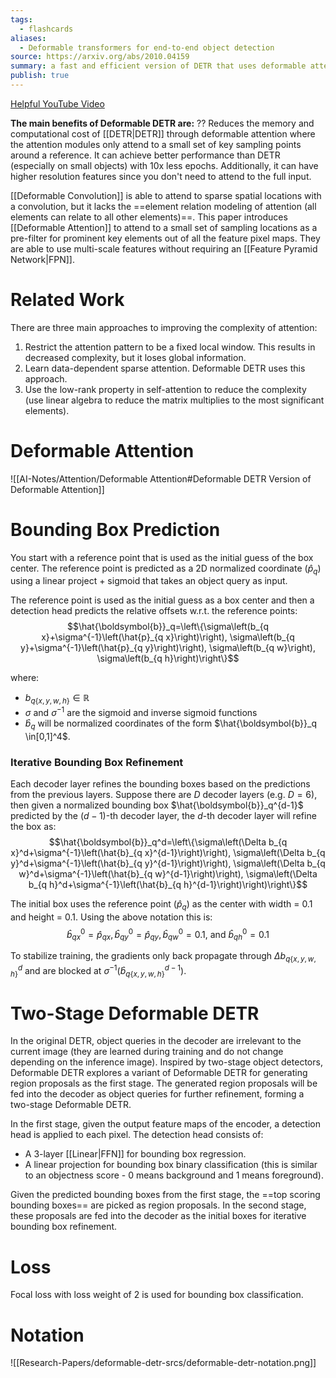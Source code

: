 ```yaml
---
tags:
  - flashcards
aliases:
  - Deformable transformers for end-to-end object detection
source: https://arxiv.org/abs/2010.04159
summary: a fast and efficient version of DETR that uses deformable attention and multi-scale feature maps.
publish: true
---
```


[Helpful YouTube Video](https://youtu.be/al1JXZTBIfU)

**The main benefits of Deformable DETR are:**
??
Reduces the memory and computational cost of [[DETR|DETR]] through deformable attention where the attention modules only attend to a small set of key sampling points around a reference. It can achieve better performance than DETR (especially on small objects) with 10x less epochs. Additionally, it can have higher resolution features since you don't need to attend to the full input.
<!--SR:!2024-02-06,127,212-->

[[Deformable Convolution]] is able to attend to sparse spatial locations with a convolution, but it lacks the ==element relation modeling of attention (all elements can relate to all other elements)==. This paper introduces [[Deformable Attention]] to attend to a small set of sampling locations as a pre-filter for prominent key elements out of all the feature pixel maps. They are able to use multi-scale features without requiring an [[Feature Pyramid Network|FPN]].
<!--SR:!2024-03-22,286,272-->

# Related Work
There are three main approaches to improving the complexity of attention:
1. Restrict the attention pattern to be a fixed local window. This results in decreased complexity, but it loses global information.
2. Learn data-dependent sparse attention. Deformable DETR uses this approach.
3. Use the low-rank property in self-attention to reduce the complexity (use linear algebra to reduce the matrix multiplies to the most significant elements).

# Deformable Attention
![[AI-Notes/Attention/Deformable Attention#Deformable DETR Version of Deformable Attention]]

# Bounding Box Prediction
You start with a reference point that is used as the initial guess of the box center. The reference point is predicted as a 2D normalized coordinate ($\hat{p}_q$) using a linear project + sigmoid that takes an object query as input.

The reference point is used as the initial guess as a box center and then a detection head predicts the relative offsets w.r.t. the reference points:
$$\hat{\boldsymbol{b}}_q=\left\{\sigma\left(b_{q x}+\sigma^{-1}\left(\hat{p}_{q x}\right)\right), \sigma\left(b_{q y}+\sigma^{-1}\left(\hat{p}_{q y}\right)\right), \sigma\left(b_{q w}\right), \sigma\left(b_{q h}\right)\right\}$$

where:
- $b_{q\{x, y, w, h\}} \in \mathbb{R}$ 
- $\sigma$ and $\sigma^{-1}$ are the sigmoid and inverse sigmoid functions
- $\hat{b}_q$ will be normalized coordinates of the form $\hat{\boldsymbol{b}}_q \in[0,1]^4$. 

### Iterative Bounding Box Refinement
Each decoder layer refines the bounding boxes based on the predictions from the previous layers. Suppose there are $D$ decoder layers (e.g. $D = 6$), then given a normalized bounding box $\hat{\boldsymbol{b}}_q^{d-1}$ predicted by the ($d -1$)-th decoder layer, the $d$-th decoder layer will refine the box as:
$$\hat{\boldsymbol{b}}_q^d=\left\{\sigma\left(\Delta b_{q x}^d+\sigma^{-1}\left(\hat{b}_{q x}^{d-1}\right)\right), \sigma\left(\Delta b_{q y}^d+\sigma^{-1}\left(\hat{b}_{q y}^{d-1}\right)\right), \sigma\left(\Delta b_{q w}^d+\sigma^{-1}\left(\hat{b}_{q w}^{d-1}\right)\right), \sigma\left(\Delta b_{q h}^d+\sigma^{-1}\left(\hat{b}_{q h}^{d-1}\right)\right)\right\}$$

The initial box uses the reference point ($\hat{p}_q$) as the center with width = 0.1 and height = 0.1. Using the above notation this is:
$$\hat{b}_{q x}^0=\hat{p}_{q x}, \hat{b}_{q y}^0=\hat{p}_{q y}, \hat{b}_{q w}^0=0.1 \text {, and } \hat{b}_{q h}^0=0.1$$

To stabilize training, the gradients only back propagate through $\Delta b_{q\{x, y, w, h\}}^d$ and are blocked at $\sigma^{-1}\left(\hat{b}_{q\{x, y, w, h\}}^{d-1}\right)$.

# Two-Stage Deformable DETR
In the original DETR, object queries in the decoder are irrelevant to the current image (they are learned during training and do not change depending on the inference image). Inspired by two-stage object detectors, Deformable DETR explores a variant of Deformable DETR for generating region proposals as the first stage. The generated region proposals will be fed into the decoder as object queries for further refinement, forming a two-stage Deformable DETR.

In the first stage, given the output feature maps of the encoder, a detection head is applied to each pixel. The detection head consists of:
- A 3-layer [[Linear|FFN]] for bounding box regression.
- A linear projection for bounding box binary classification (this is similar to an objectness score - 0 means background and 1 means foreground).

Given the predicted bounding boxes from the first stage, the ==top scoring bounding boxes== are picked as region proposals. In the second stage, these proposals are fed into the decoder as the initial boxes for iterative bounding box refinement.
<!--SR:!2024-09-10,458,310-->

# Loss
Focal loss with loss weight of 2 is used for bounding box classification.

# Notation
![[Research-Papers/deformable-detr-srcs/deformable-detr-notation.png]]